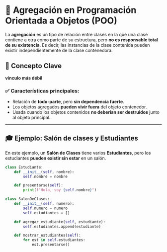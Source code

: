 # 🧩 Agregación en Programación Orientada a Objetos (POO)

La **agregación** es un tipo de relación entre clases en la que una clase contiene a otra como parte de su estructura, pero **no es responsable total de su existencia**. Es decir, las instancias de la clase contenida pueden existir independientemente de la clase contenedora.

## 🧠 Concepto Clave

 **vínculo más débil** 

### ✅ Características principales:
- Relación de **todo-parte**, pero **sin dependencia fuerte**.
- Los objetos agregados **pueden vivir fuera** del objeto contenedor.
- Usada cuando los objetos contenidos **no deberían ser destruidos** junto al objeto principal.

---

## 🎓 Ejemplo: Salón de clases y Estudiantes

En este ejemplo, un **Salón de Clases** tiene varios **Estudiantes**, pero los estudiantes **pueden existir sin estar** en un salón.

```python
class Estudiante:
    def __init__(self, nombre):
        self.nombre = nombre

    def presentarse(self):
        print(f"Hola, soy {self.nombre}")

class SalonDeClases:
    def __init__(self, numero):
        self.numero = numero
        self.estudiantes = []

    def agregar_estudiante(self, estudiante):
        self.estudiantes.append(estudiante)

    def mostrar_estudiantes(self):
        for est in self.estudiantes:
            est.presentarse()
